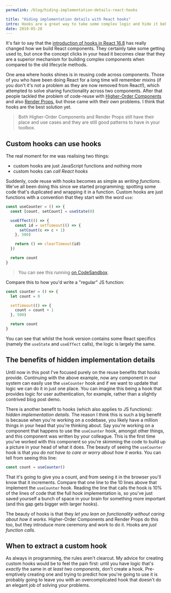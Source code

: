 ```yaml
---
permalink: /blog/hiding-implementation-details-react-hooks

title: "Hiding implementation details with React hooks"
intro: Hooks are a great way to take some complex logic and hide it behind a nice facade. In this post we'll discuss the how, why and when of doing this.
date: 2019-05-28
---
```


It's fair to say that the
[introduction of hooks in React 16.8](https://reactjs.org/blog/2019/02/06/react-v16.8.0.html)
has really changed how we build React components. They certainly take some
getting used to, but once the concept clicks in your head it becomes clear that
they are a superior mechanism for building complex components when compared to
the old lifecycle methods.

One area where hooks shines is in reusing code across components. Those of you
who have been doing React for a long time will remember mixins (if you don't
it's not a problem as they are now removed from React!), which attempted to
solve sharing functionality across two components. After that people tackled the
problem of code-reuse with
[Higher-Order Components](https://reactjs.org/docs/higher-order-components.html)
and also [Render Props](https://reactjs.org/docs/render-props.html), but those
came with their own problems. I think that hooks are the best solution yet.

> Both Higher-Order Components and Render Props still have their place and use
> cases and they are still good patterns to have in your toolbox.

## Custom hooks can use hooks

The real moment for me was realising two things:

* custom hooks are just JavaScript functions and nothing more
* custom hooks can _call React hooks_

Suddenly, code reuse with hooks becomes as simple as _writing functions_. We've
all been doing this since we started programming; spotting some code that's
duplicated and wrapping it in a function. Custom hooks are just functions with a
convention that they start with the word `use`:

```js
const useCounter = () => {
  const [count, setCount] = useState(0)

  useEffect(() => {
    const id = setTimeout(() => {
      setCount(c => c + 1)
    }, 500)

    return () => clearTimeout(id)
  })

  return count
}
```

> You can see this running [on CodeSandbox](https://codesandbox.io/s/f7552).

Compare this to how you'd write a "regular" JS function:

```js
const counter = () => {
  let count = 0

  setTimeout(() => {
    count = count + 1
  }, 500)

  return count
}
```

You can see that whilst the hook version contains some React specifics (namely
the `useState` and `useEffect` calls), the logic is largely the same.

## The benefits of hidden implementation details

Until now in this post I've focused purely on the reuse benefits that hooks
provide. Continuing with the above example, now any component in our system can
easily use the `useCounter` hook and if we want to update that logic we can do
it in just one place. You can imagine this being a hook that provides logic for
user authentication, for example, rather than a slightly contrived blog post
demo.

There is another benefit to hooks (which also applies to JS functions): _hidden
implementation details_. The reason I think this is such a big benefit is
because when you're working on a codebase, you likely have a million things in
your head that you're thinking about. Say you're working on a component that
happens to use the `useCounter` hook, amongst other things, and this component
was written by your colleague. This is the first time you've worked with this
component so you're skimming the code to build up a picture in your head of what
it does. The beauty of seeing the `useCounter` hook is that _you do not have to
care or worry about how it works_. You can tell from seeing this line:

```js
const count = useCounter()
```

That it's going to give you a count, and from seeing it in the browser you'll
know that it increments. Compare that one line to the 10 lines above that
implement the `useCounter` hook. Reading the line that calls the hook is 10% of
the lines of code that the full hook implementation is, so you've just saved
yourself a bunch of space in your brain for something more important (and this
gap gets bigger with larger hooks).

The beauty of hooks is that they _let you lean on functionality without caring
about how it works_. Higher-Order Components and Render Props do this too, but
they introduce more ceremony and work to do it. Hooks are _just function calls_.

## When to extract a custom hook

As always in programming, the rules aren't clearcut. My advice for creating
custom hooks would be to feel the pain first: until you have logic that's
_exactly_ the same in _at least two components_, don't create a hook.
Pre-emptively creating one and trying to predict how you're going to use it is
probably going to leave you with an overcomplicated hook that doesn't do an
elegant job of solving your problems.

